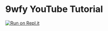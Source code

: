 # 9wfy YouTube Tutorial 




[![Run on Repl.it](https://repl.it/badge/github/9wfy-YT/9wfy-YouTube-Tutorial)](https://repl.it/github/9wfy-YT/9wfy-YouTube-Tutorial)
